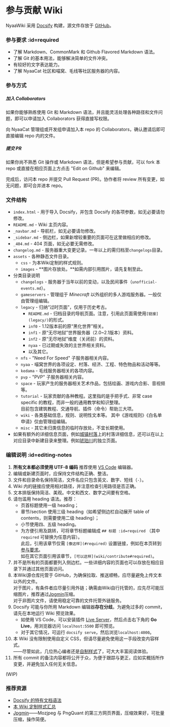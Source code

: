 # 参与贡献 Wiki

NyaaWiki 采用 [Docsify](https://docsify.js.org) 构建，源文件存放于 [GitHub](https://github.com/NyaaCat/wiki)。

### 参与要求 :id=required

- 了解 Markdown、CommonMark 和 Github Flavored Markdown 语法。
- 了解 Git 的基本用法，能够解决简单的文件冲突。
- 有较好的文字表达能力。
- 了解 NyaaCat 社区和喵窝、毛线等社区服务器的内容。

### 参与方式

##### 加入 Collaborators

如果你能够熟练使用 Git 和 Markdown 语法，并且能灵活处理各种路径和文件问题，即可以申请加入 Collaborators 获得直接写权限。

向 NyaaCat 管理组或开发组申请加入本 repo 的 Collaborators，确认邀请后即可直接编辑 repo 内的文件。

##### 提交 PR

如果你尚不熟悉 Git 操作或 Markdown 语法，但是希望参与贡献，可以 fork 本 repo 或直接在相应页面上方点击 "Edit on Github" 来编辑。

完成后，访问本 repo 并提交 Pull Request (PR)。协作者将 review 所有变更，如无问题，即可合并进本 repo。

### 文件结构

- `index.html` - 用于导入 Docsify，并包含 Docsify 的各项参数，如无必要请勿修改。
- `README.md` - Wiki 主页内容。
- `_navbar.md` - 导航栏，如无必要请勿修改。
- `_sidebar.md` - 侧边栏，如果新增较重要的页面可在这里做相应的修改。
- `_404.md` - 404 页面，如无必要无需修改。
- `changelog.md` - 服务器重大变更记录。一年以上的需归档至`changelogs`目录。
- `assets` - 各种静态文件目录。
  - `css` - 为本Wiki定制的样式规则。
  - `images` - **图片存放处。**如需内部引用图片，请先复制至此。
- 分类目录说明
  - `changelogs` - 服务器于当年以前的变动，以及民间事件（`unofficial-events.md`）。
  - `gameservers` - 管理组于 *Minecraft* 以外组织的多人游戏服务器。一般仅由管理组编辑。
  - `legacy` - 归纳“过时页面”，仅用于历史考古。
    + `README.md` - 归档目录的导航页面。注意，引用此页面需使用`[链接](legacy/)`的形式。
    + `inf0` - 1.12版本前的原“黑化世界”相关。
    + `inf1` - 原“无尽地狱”世界服务器（2.0\~2.1版本）资料。
    + `inf2` - 原“无尽地狱”维度（关闭前）的资料。
    + `nyaa` - 已过期或失效的主世界相关资料。
    + 以及其它。
  - `nfs` - "Need For Speed" 子服务器相关内容。
  - `nyaa` - 喵窝世界的各项设定、村落、经济、工程、特色物品和活动等等。
  - `kedama` - 毛线服务器相关的各项内容。
  - `pvp` - "PVP" 子服务器相关内容。
  - `space` - 玩家产生的服务器相关艺术作品，包括绘画、游戏内合影、音视频等。
  - `tutorial` - 玩家贡献的各种教程。这里指的是手把手式、非常 case specific 的教程，而非一般的通用教学和知识整理。  
    目前包含建筑教程、交通导航、插件（命令）帮助三大项。
  - `wiki` - 各类基础信息，规则、说明性文本等。
    其中《游戏规则》《白名单申请》仅由管理组编辑。
  - `misc` - 其它未归类信息的临时存放处，不宜长期使用。
- 如果有额外的详细信息页面，例如[城镇村落](nyaa/realms.md)上的村落详细信息，还可以在以上对应目录中新建目录来整理。例如[琥珀川](nyaa/realms/kohakukawa.md)的独立页面。

### 编辑说明 :id=editing-notes

1. **所有文本都必须使用 UTF-8 编码** 推荐使用 [VS Code](https://code.visualstudio.com/) 编辑器。
2. 编辑或新建页面时，应保持文件结构正确、整洁。
3. 文件和目录命名保持简洁，文件名应只包含英文、数字、短线（`-`）。
4. Wiki 内的链接应使用相对路径，并注意检查引用路径是否正确。
5. 文本排版保持简洁、美观。中文和西文、数字之间要有空格。
6. 请勿滥用 heading 语法。推荐：
   - 页首标题使用一级 heading；
   - 章节/section 使用三级 heading（如希望侧边栏自动展开 table of contents，则需要使用二级 heading）；
   - 小节使用四、五级 heading。
   - 为方便引用及跳转，可将章节标题编辑成 `## 标题 :id=required` （其中 `required` 可替换为任意内容）。  
   此后，引用该章节仅需 `[像这样](#required)` 设置链接，例如在本页转到[参与要求](#required)。  
   如在其它页面引用该章节，`[可以这样](wiki/contribute#required)`。
7. 并不是所有的页面都要列入侧边栏。一些详细内容的页面也可以存放在相应目录下并通过其他页面访问。
8. 本Wiki源仓库托管于 GitHub，为确保拉取、推送顺畅，应尽量避免上传文本以外的文件。  
  对于图片，有条件者应尽量引用外链；确需由Wiki自行托管的，应先尽可能压缩图片，推荐通过[Jpgmin](https://jpgmin.cn)压缩。  
  对于非图片文件，请使用稳定可靠的文件托管外链服务。
9. Docsify 可能与你所用 Markdown 编辑器**存在分歧**。为避免过多的 commit，请先在本地运行 Wiki 预览效果。
   - 如使用 VS Code，可以安装插件 [Live Server](https://marketplace.visualstudio.com/items?itemName=ritwickdey.LiveServer)，然后点击右下角的 **Go Live**，用浏览器访问 `localhost:5500` 即可预览。  
   - 对于其它情况，可运行 `docsify serve`，然后浏览`localhost:4000`。
10. 本 Wiki 没有限制使用自定义 CSS，但请尽量避免使用这一手段改变内容样式。  
——尽管如此，几位热心编者还是[自制样式](wiki/contribute/custom-stylesheet.md)了，可大大丰富阅读体验。
11. 所有 commit 的备注内容都将公开于众，为便于跟踪与更正，应如实概括所作变更，并避免加入任何无关信息。

(WIP)

### 推荐资源

* [Docsify 的特有文档语法](https://docsify.js.org/#/helpers)
* [本 Wiki 定制样式汇总](wiki/contribute/custom-stylesheet.md)
* [Jpgmin](https://jpgmin.cn)——Mozjpeg 与 PngQuant 的第三方网页界面，压缩效果好，可批量压缩，操作简便。
